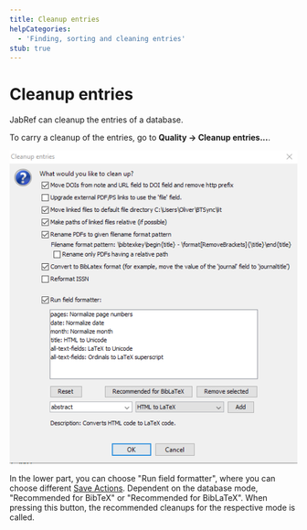 ```yaml
---
title: Cleanup entries
helpCategories:
  - 'Finding, sorting and cleaning entries'
stub: true
---
```


# Cleanup entries

JabRef can cleanup the entries of a database.

To carry a cleanup of the entries, go to **Quality → Cleanup entries...**.

![Screenshot for Cleanup Entries](../../.gitbook/assets/cleanupentries.png)

In the lower part, you can choose "Run field formatter", where you can choose different [Save Actions](saveactions.md). Dependent on the database mode, "Recommended for BibTeX" or "Recommended for BibLaTeX". When pressing this button, the recommended cleanups for the respective mode is called.

